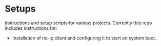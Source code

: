 # Setups
Instructions and setup scripts for various projects.
Currently this repo includes instructions for:
- Installation of no-ip client and configuring it to start on system boot.
